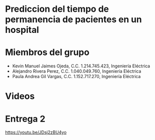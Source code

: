 # Prediccion del tiempo de permanencia de pacientes en un hospital

# Miembros del grupo

<ul>
<li>Kevin Manuel Jaimes Ojeda, C.C. 1.214.745.423, Ingeniería Eléctrica</li>
<li>Alejandro Rivera Perez, C.C. 1.040.049.760, Ingeniería Eléctrica</li>
<li>Paula Andrea Gil Vargas, C.C. 1.152.717.270, Ingeniería Eléctrica</li>
</ul>


# Videos
# Entrega 2
https://youtu.be/JDsj2zBU4yo
